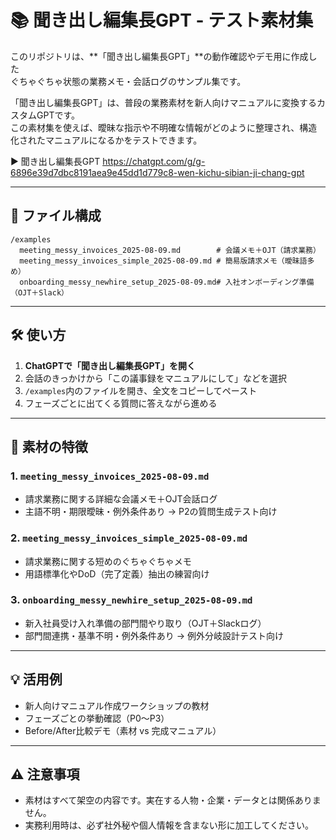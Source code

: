 # 📚 聞き出し編集長GPT - テスト素材集

このリポジトリは、**「聞き出し編集長GPT」**の動作確認やデモ用に作成した  
ぐちゃぐちゃ状態の業務メモ・会話ログのサンプル集です。  

「聞き出し編集長GPT」は、普段の業務素材を新人向けマニュアルに変換するカスタムGPTです。  
この素材集を使えば、曖昧な指示や不明確な情報がどのように整理され、構造化されたマニュアルになるかをテストできます。

▶︎ 聞き出し編集長GPT
https://chatgpt.com/g/g-6896e39d7dbc8191aea9e45dd1d779c8-wen-kichu-sibian-ji-chang-gpt

---

## 📂 ファイル構成

```
/examples
  meeting_messy_invoices_2025-08-09.md        # 会議メモ＋OJT（請求業務）
  meeting_messy_invoices_simple_2025-08-09.md # 簡易版請求メモ（曖昧語多め）
  onboarding_messy_newhire_setup_2025-08-09.md# 入社オンボーディング準備（OJT＋Slack）
```

---

## 🛠 使い方

1. **ChatGPTで「聞き出し編集長GPT」を開く**
2. 会話のきっかけから「この議事録をマニュアルにして」などを選択
3. `/examples`内のファイルを開き、全文をコピーしてペースト
4. フェーズごとに出てくる質問に答えながら進める

---

## 🎯 素材の特徴

### 1. `meeting_messy_invoices_2025-08-09.md`
- 請求業務に関する詳細な会議メモ＋OJT会話ログ
- 主語不明・期限曖昧・例外条件あり → P2の質問生成テスト向け

### 2. `meeting_messy_invoices_simple_2025-08-09.md`
- 請求業務に関する短めのぐちゃぐちゃメモ
- 用語標準化やDoD（完了定義）抽出の練習向け

### 3. `onboarding_messy_newhire_setup_2025-08-09.md`
- 新入社員受け入れ準備の部門間やり取り（OJT＋Slackログ）
- 部門間連携・基準不明・例外条件あり → 例外分岐設計テスト向け

---

## 💡 活用例
- 新人向けマニュアル作成ワークショップの教材
- フェーズごとの挙動確認（P0〜P3）
- Before/After比較デモ（素材 vs 完成マニュアル）

---

## ⚠ 注意事項
- 素材はすべて架空の内容です。実在する人物・企業・データとは関係ありません。
- 実務利用時は、必ず社外秘や個人情報を含まない形に加工してください。
